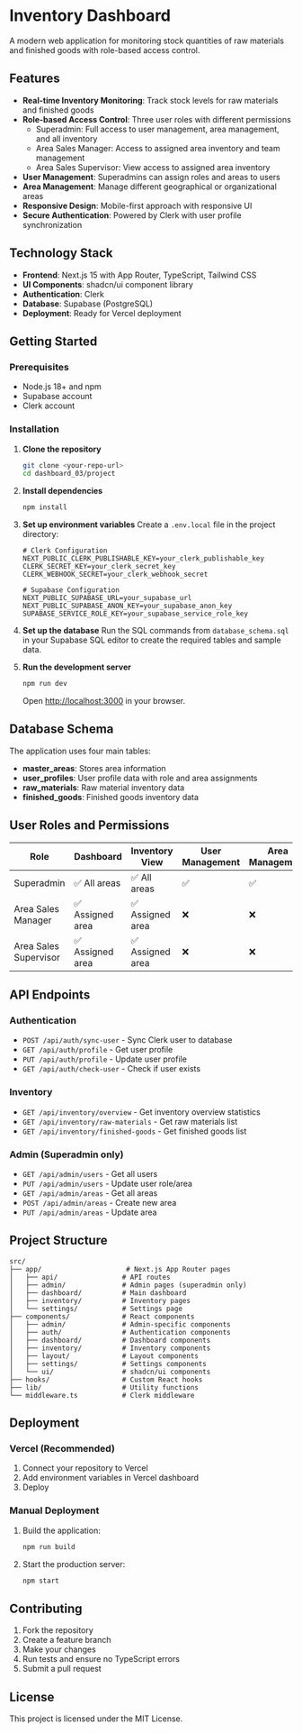 # Inventory Dashboard

A modern web application for monitoring stock quantities of raw materials and finished goods with role-based access control.

## Features

- **Real-time Inventory Monitoring**: Track stock levels for raw materials and finished goods
- **Role-based Access Control**: Three user roles with different permissions
  - Superadmin: Full access to user management, area management, and all inventory
  - Area Sales Manager: Access to assigned area inventory and team management
  - Area Sales Supervisor: View access to assigned area inventory
- **User Management**: Superadmins can assign roles and areas to users
- **Area Management**: Manage different geographical or organizational areas
- **Responsive Design**: Mobile-first approach with responsive UI
- **Secure Authentication**: Powered by Clerk with user profile synchronization

## Technology Stack

- **Frontend**: Next.js 15 with App Router, TypeScript, Tailwind CSS
- **UI Components**: shadcn/ui component library
- **Authentication**: Clerk
- **Database**: Supabase (PostgreSQL)
- **Deployment**: Ready for Vercel deployment

## Getting Started

### Prerequisites

- Node.js 18+ and npm
- Supabase account
- Clerk account

### Installation

1. **Clone the repository**
   ```bash
   git clone <your-repo-url>
   cd dashboard_03/project
   ```

2. **Install dependencies**
   ```bash
   npm install
   ```

3. **Set up environment variables**
   Create a `.env.local` file in the project directory:
   ```env
   # Clerk Configuration
   NEXT_PUBLIC_CLERK_PUBLISHABLE_KEY=your_clerk_publishable_key
   CLERK_SECRET_KEY=your_clerk_secret_key
   CLERK_WEBHOOK_SECRET=your_clerk_webhook_secret

   # Supabase Configuration
   NEXT_PUBLIC_SUPABASE_URL=your_supabase_url
   NEXT_PUBLIC_SUPABASE_ANON_KEY=your_supabase_anon_key
   SUPABASE_SERVICE_ROLE_KEY=your_supabase_service_role_key
   ```

4. **Set up the database**
   Run the SQL commands from `database_schema.sql` in your Supabase SQL editor to create the required tables and sample data.

5. **Run the development server**
   ```bash
   npm run dev
   ```

   Open [http://localhost:3000](http://localhost:3000) in your browser.

## Database Schema

The application uses four main tables:

- **master_areas**: Stores area information
- **user_profiles**: User profile data with role and area assignments
- **raw_materials**: Raw material inventory data
- **finished_goods**: Finished goods inventory data

## User Roles and Permissions

| Role | Dashboard | Inventory View | User Management | Area Management |
|------|-----------|----------------|-----------------|----------------|
| Superadmin | ✅ All areas | ✅ All areas | ✅ | ✅ |
| Area Sales Manager | ✅ Assigned area | ✅ Assigned area | ❌ | ❌ |
| Area Sales Supervisor | ✅ Assigned area | ✅ Assigned area | ❌ | ❌ |

## API Endpoints

### Authentication
- `POST /api/auth/sync-user` - Sync Clerk user to database
- `GET /api/auth/profile` - Get user profile
- `PUT /api/auth/profile` - Update user profile
- `GET /api/auth/check-user` - Check if user exists

### Inventory
- `GET /api/inventory/overview` - Get inventory overview statistics
- `GET /api/inventory/raw-materials` - Get raw materials list
- `GET /api/inventory/finished-goods` - Get finished goods list

### Admin (Superadmin only)
- `GET /api/admin/users` - Get all users
- `PUT /api/admin/users` - Update user role/area
- `GET /api/admin/areas` - Get all areas
- `POST /api/admin/areas` - Create new area
- `PUT /api/admin/areas` - Update area

## Project Structure

```
src/
├── app/                     # Next.js App Router pages
│   ├── api/                # API routes
│   ├── admin/              # Admin pages (superadmin only)
│   ├── dashboard/          # Main dashboard
│   ├── inventory/          # Inventory pages
│   └── settings/           # Settings page
├── components/             # React components
│   ├── admin/              # Admin-specific components
│   ├── auth/               # Authentication components
│   ├── dashboard/          # Dashboard components
│   ├── inventory/          # Inventory components
│   ├── layout/             # Layout components
│   ├── settings/           # Settings components
│   └── ui/                 # shadcn/ui components
├── hooks/                  # Custom React hooks
├── lib/                    # Utility functions
└── middleware.ts           # Clerk middleware
```

## Deployment

### Vercel (Recommended)

1. Connect your repository to Vercel
2. Add environment variables in Vercel dashboard
3. Deploy

### Manual Deployment

1. Build the application:
   ```bash
   npm run build
   ```

2. Start the production server:
   ```bash
   npm start
   ```

## Contributing

1. Fork the repository
2. Create a feature branch
3. Make your changes
4. Run tests and ensure no TypeScript errors
5. Submit a pull request

## License

This project is licensed under the MIT License.
